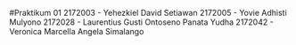 #Praktikum 01 
2172003 - Yehezkiel David Setiawan
2172005 - Yovie Adhisti Mulyono 
2172028 - Laurentius Gusti Ontoseno Panata Yudha
2172042 - Veronica Marcella Angela Simalango 
